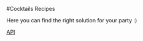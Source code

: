 #Cocktails Recipes

Here you can find the right solution for your party :)

[API](https://www.thecocktaildb.com/)